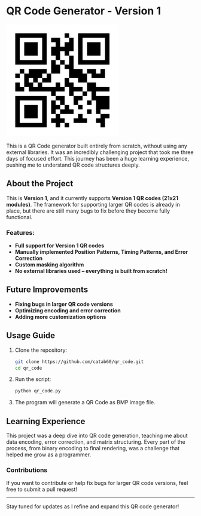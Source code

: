 # QR Code Generator - Version 1

<img src="https://raw.githubusercontent.com/catab60/qr_code/refs/heads/main/example.bmp" width="300" height="300">

This is a QR Code generator built entirely from scratch, without using any external libraries. It was an incredibly challenging project that took me three days of focused effort. This journey has been a huge learning experience, pushing me to understand QR code structures deeply.

## About the Project

This is **Version 1**, and it currently supports **Version 1 QR codes (21x21 modules)**. The framework for supporting larger QR codes is already in place, but there are still many bugs to fix before they become fully functional.

### Features:
- **Full support for Version 1 QR codes**
- **Manually implemented Position Patterns, Timing Patterns, and Error Correction**
- **Custom masking algorithm**
- **No external libraries used – everything is built from scratch!**

## Future Improvements
- **Fixing bugs in larger QR code versions**
- **Optimizing encoding and error correction**
- **Adding more customization options**

## Usage Guide

1. Clone the repository:
   ```bash
   git clone https://github.com/catab60/qr_code.git
   cd qr_code
   ```
3. Run the script:
   ```bash
   python qr_code.py
   ```
4. The program will generate a QR Code as BMP image file.

## Learning Experience
This project was a deep dive into QR code generation, teaching me about data encoding, error correction, and matrix structuring. Every part of the process, from binary encoding to final rendering, was a challenge that helped me grow as a programmer.

### Contributions
If you want to contribute or help fix bugs for larger QR code versions, feel free to submit a pull request!

---
Stay tuned for updates as I refine and expand this QR code generator!

